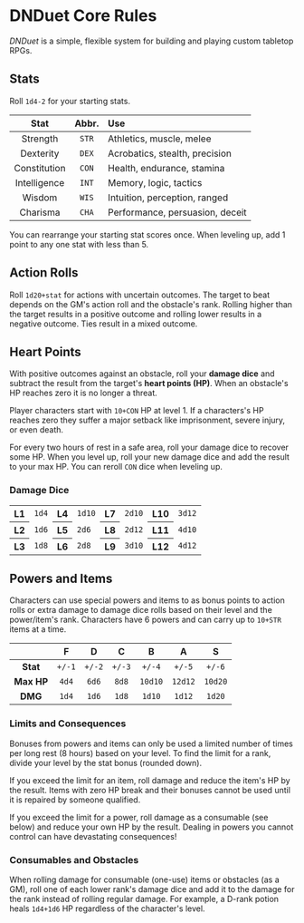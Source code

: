 # DNDuet Core Rules
_DNDuet_ is a simple, flexible system for building and playing custom tabletop RPGs.

## Stats
Roll `1d4-2` for your starting stats.

| Stat | Abbr. | Use |
|:---:|:---:|:--- |
| Strength | `STR` | Athletics, muscle, melee |
| Dexterity | `DEX` | Acrobatics, stealth, precision |
| Constitution | `CON` | Health, endurance, stamina |
| Intelligence | `INT` | Memory, logic, tactics |
| Wisdom | `WIS` | Intuition, perception, ranged |
| Charisma | `CHA` | Performance, persuasion, deceit |

You can rearrange your starting stat scores once. When leveling up, add 1 point to any one stat with less than 5.

## Action Rolls
Roll `1d20+stat` for actions with uncertain outcomes. The target to beat depends on the GM's action roll and the obstacle's rank. Rolling higher than the target results in a positive outcome and rolling lower results in a negative outcome. Ties result in a mixed outcome.

## Heart Points
With positive outcomes against an obstacle, roll your **damage dice** and subtract the result from the target's **heart points (HP)**. When an obstacle's HP reaches zero it is no longer a threat.

Player characters start with `10+CON` HP at level 1. If a characters's HP reaches zero they suffer a major setback like imprisonment, severe injury, or even death. 

For every two hours of rest in a safe area, roll your damage dice to recover some HP. When you level up, roll your new damage dice and add the result to your max HP. You can reroll `CON` dice when leveling up.

### Damage Dice
<table>
  <tbody>
    <tr>
      <th>L1</th>
      <td><code>1d4</code></td>
      <th>L4</th>
      <td><code>1d10</code></td>
      <th>L7</th>
      <td><code>2d10</code></td>
      <th>L10</th>
      <td><code>3d12</code></td>
    </tr>
    <tr>
      <th>L2</th>
      <td><code>1d6</code></td>
      <th>L5</th>
      <td><code>2d6</code></td>
      <th>L8</th>
      <td><code>2d12</code></td>
      <th>L11</th>
      <td><code>4d10</code></td>
    </tr>
    <tr>
      <th>L3</th>
      <td><code>1d8</code></td>
      <th>L6</th>
      <td><code>2d8</code></td>
      <th>L9</th>
      <td><code>3d10</code></td>
      <th>L12</th>
      <td><code>4d12</code></td>
    </tr>
  </tbody>
</table>

## Powers and Items
Characters can use special powers and items to as bonus points to action rolls or extra damage to damage dice rolls based on their level and the power/item's rank. Characters have 6 powers and can carry up to `10+STR` items at a time.

|  | F | D | C | B | A | S |
|:---:|:---:|:---:|:---:|:---:|:---:|:---:|
| **Stat** | `+/-1` | `+/-2` | `+/-3` | `+/-4` | `+/-5` | `+/-6` |
| **Max HP** | `4d4` | `6d6` | `8d8` | `10d10` | `12d12` | `10d20` |
| **DMG** | `1d4` | `1d6` | `1d8` | `1d10` | `1d12` | `1d20` |

### Limits and Consequences
Bonuses from powers and items can only be used a limited number of times per long rest (8 hours) based on your level. To find the limit for a rank, divide your level by the stat bonus (rounded down).

If you exceed the limit for an item, roll damage and reduce the item's HP by the result. Items with zero HP break and their bonuses cannot be used until it is repaired by someone qualified.

If you exceed the limit for a power, roll damage as a consumable (see below) and reduce your own HP by the result. Dealing in powers you cannot control can have devastating consequences!

### Consumables and Obstacles
When rolling damage for consumable (one-use) items or obstacles (as a GM), roll one of each lower rank's damage dice and add it to the damage for the rank instead of rolling regular damage. For example, a D-rank potion heals `1d4+1d6` HP regardless of the character's level.